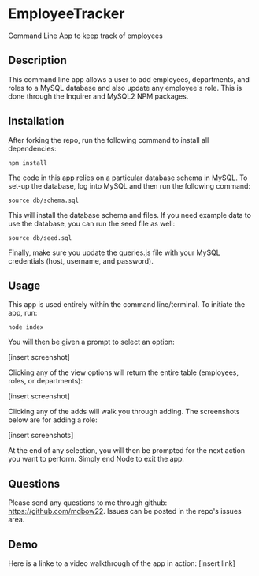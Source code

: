 # EmployeeTracker
Command Line App to keep track of employees

## Description

This command line app allows a user to add employees, departments, and roles to a MySQL database and also update any employee's role. This is done through the Inquirer and MySQL2 NPM packages.

## Installation

After forking the repo, run the following command to install all dependencies:

    npm install

The code in this app relies on a particular database schema in MySQL. To set-up the database, log into MySQL and then run the following command:

    source db/schema.sql

This will install the database schema and files. If you need example data to use the database, you can run the seed file as well:

    source db/seed.sql

Finally, make sure you update the queries.js file with your MySQL credentials (host, username, and password).

## Usage

This app is used entirely within the command line/terminal. To initiate the app, run:

    node index

You will then be given a prompt to select an option:

[insert screenshot]

Clicking any of the view options will return the entire table (employees, roles, or departments):

[insert screenshot]

Clicking any of the adds will walk you through adding. The screenshots below are for adding a role:

[insert screenshots]

At the end of any selection, you will then be prompted for the next action you want to perform. Simply end Node to exit the app.

## Questions

Please send any questions to me through github: https://github.com/mdbow22. Issues can be posted in the repo's issues area.

## Demo

Here is a linke to a video walkthrough of the app in action: [insert link]
